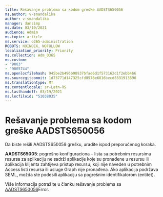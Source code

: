 ```yaml
---
title: Rešavanje problema sa kodom greške AADSTS650056
ms.author: v-smandalika
author: v-smandalika
manager: dansimp
ms.date: 03/19/2021
audience: Admin
ms.topic: article
ms.service: o365-administration
ROBOTS: NOINDEX, NOFOLLOW
localization_priority: Priority
ms.collection: Adm_O365
ms.custom:
- "9803"
- "9005744"
ms.openlocfilehash: 945be2b496b98937bfae6d1f573162d1f2ebb4b6
ms.sourcegitcommit: 1d73771d147325cfd8578e6816becd8331913890
ms.translationtype: MT
ms.contentlocale: sr-Latn-RS
ms.lasthandoff: 03/19/2021
ms.locfileid: "51038035"
---
```

# <a name="troubleshoot-error-code-aadsts650056"></a>Rešavanje problema sa kodom greške AADSTS650056

Da biste rešili AADSTS650056 grešku, uradite ispod preporučenog koraka.

**AADSTS65005**: pogrešno konfiguraciona – lista sa potrebnim resursima resursa za aplikaciju ne sadrži aplikacije koje su pronađene u resursu ili aplikacija klijenta zahtijeva pristup resursu, koji nije naveden u potrebnim Access listi resursa ili usluge Graph nije pronađena. Ako aplikacija podržava SEML, možda ste podesili aplikaciju sa pogrešnim identifikatorom (entitet).

Više informacija potražite u članku rešavanje problema sa [AADSTS650056](https://docs.microsoft.com/troubleshoot/azure/active-directory/error-code-aadsts650056-misconfigured-app)Error.
